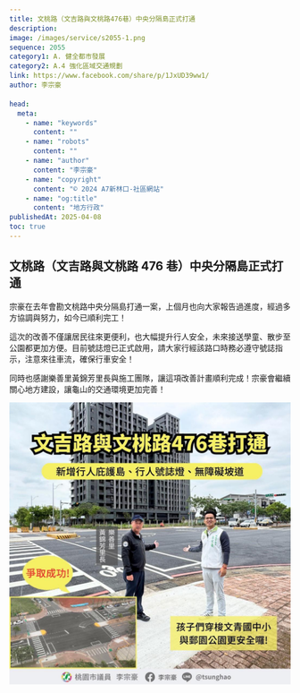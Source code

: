 ```yaml
---
title: 文桃路（文吉路與文桃路476巷）中央分隔島正式打通
description:
image: /images/service/s2055-1.png
sequence: 2055
category1: A. 健全都市發展
category2: A.4 強化區域交通規劃
link: https://www.facebook.com/share/p/1JxUD39ww1/
author: 李宗豪

head:
  meta:
    - name: "keywords"
      content: ""
    - name: "robots"
      content: ""
    - name: "author"
      content: "李宗豪"
    - name: "copyright"
      content: "© 2024 A7新林口-社區網站"
    - name: "og:title"
      content: "地方行政"
publishedAt: 2025-04-08
toc: true
---
```


## 文桃路（文吉路與文桃路 476 巷）中央分隔島正式打通

宗豪在去年會勘文桃路中央分隔島打通一案，上個月也向大家報告過進度，經過多方協調與努力，如今已順利完工！

這次的改善不僅讓居民往來更便利，也大幅提升行人安全，未來接送學童、散步至公園都更加方便。目前號誌燈已正式啟用，請大家行經該路口時務必遵守號誌指示，注意來往車流，確保行車安全！

同時也感謝樂善里黃錦芳里長與施工團隊，讓這項改善計畫順利完成！宗豪會繼續關心地方建設，讓龜山的交通環境更加完善！

![s2055-1.jpeg](/images/service/s2055-1.jpeg)
